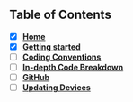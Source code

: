 ## Table of Contents
- [x] [**Home**][home]   
- [x] [**Getting started**][Gstart]  
- [ ] [**Coding Conventions**][CConv]    
- [ ] [**In-depth Code Breakdown**][bdown]     
- [ ] [**GitHub**][GConv]    
- [ ] [**Updating Devices**][dvcupd]

[home]: https://github.com/Aidan747/FRC-Offseason-2022/wiki
[Gstart]: https://github.com/Aidan747/FRC-Offseason-2022/wiki/Starting-out
[GConv]: https://github.com/Aidan747/FRC-Offseason-2022/wiki/GitHub
[CConv]: https://github.com/Aidan747/FRC-Offseason-2022/wiki/Coding-Conventions
[bdown]: https://github.com/Aidan747/FRC-Offseason-2022/wiki/Code-Breakdown
[dvcupd]: https://github.com/Aidan747/FRC-Offseason-2022/wiki/Updating-devices